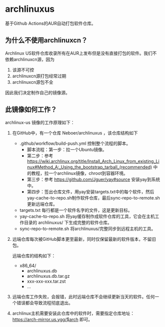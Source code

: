 # archlinuxus

基于Github Actions的AUR自动打包软件仓库。

## 为什么不使用archlinuxcn？

Archlinux US软件仓库收录所有在AUR上发布但是没有直接打包的软件。我们不依赖archlinuxcn源，因为


1. 该源不可控
2. archlinuxcn源打包经常过期
3. archlinuxcn源包不全

因此我们决定制作自己的镜像源。

## 此镜像如何工作？

archlinux-us 镜像的工作原理如下：


1. 在GitHub中，有一个仓库 Neboer/archlinuxus ，该仓库结构如下
   * .github/workflow/build-push.yml 控制整个流程的脚本。
     * 脚本流程：第一步：拉一个Ubuntu镜像。
     * 第二步：参考<https://wiki.archlinux.org/title/Install_Arch_Linux_from_existing_Linux#Method_A:_Using_the_bootstrap_tarball_(recommended)> 中的教程，拉一个archlinux镜像，chroot到容器环境。
     * 第三步：参考 https://github.com/Jguer/yay#source 安装yay到系统中。
     * 第四步：签出仓库文件，用yay安装targets.txt中的每个软件，然后yay-cache-to-repo.sh制作软件仓库，最后sync-repo-to-remote.sh更新远端仓库。
   * targets.txt 每行都是一个软件名字的文件，这是更新目标。
   * yay-cache-to-repo.sh 将yay缓存制作成软件仓库的工具，它会在主机工作目录的 archlinuxus/ 下生成完整的软件仓库。
   * sync-repo-to-remote.sh 将archlinuxus/完整同步到远程主机的工具。
2. 远端仓库每次被GitHub脚本更至最新，同时仅保留最新的软件版本，不留旧包。

   远端仓库的结构如下：
   * x86_64/
     * archlinuxus.db
     * archlinuxus.db.tar.gz
     * xxx-xxx-xxx.tar.zst
     * …
3. 远端仓库工作失败，会报错，此时远端仓库不会继续更新当天的软件。任何一个错误都会导致流程彻底退出。
4. archlinux主机需要安装此仓库中的软件时，需要指定仓库地址： https://arch-mirror.us.ygg/$arch 即可。